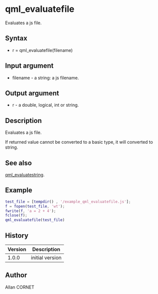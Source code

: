 # qml_evaluatefile

Evaluates a js file.

## Syntax

- r = qml_evaluatefile(filename)

## Input argument

- filename - a string: a js filename.

## Output argument

- r - a double, logical, int or string.

## Description

  <p>Evaluates a js file.</p>
  <p>If returned value cannot be converted to a basic type, it will converted to string.</p>

## See also

[qml_evaluatestring](qml_evaluatestring.md).

## Example

```matlab
test_file = [tempdir() , '/example_qml_evaluatefile.js'];
f = fopen(test_file, 'wt');
fwrite(f, 'a = 2 + 4');
fclose(f);
qml_evaluatefile(test_file)
```

## History

| Version | Description     |
| ------- | --------------- |
| 1.0.0   | initial version |

## Author

Allan CORNET
